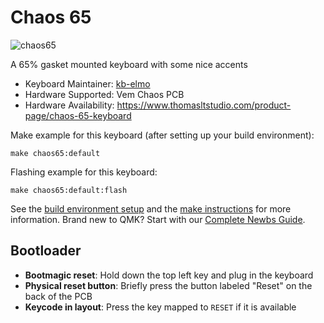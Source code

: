 # Chaos 65

![chaos65](https://i.imgur.com/BbrA6Tvl.jpg)

A 65% gasket mounted keyboard with some nice accents

* Keyboard Maintainer: [kb-elmo](https://github.com/kb-elmo)
* Hardware Supported: Vem Chaos PCB
* Hardware Availability: https://www.thomasltstudio.com/product-page/chaos-65-keyboard

Make example for this keyboard (after setting up your build environment):

    make chaos65:default

Flashing example for this keyboard:

    make chaos65:default:flash

See the [build environment setup](https://docs.qmk.fm/#/getting_started_build_tools) and the [make instructions](https://docs.qmk.fm/#/getting_started_make_guide) for more information. Brand new to QMK? Start with our [Complete Newbs Guide](https://docs.qmk.fm/#/newbs).

## Bootloader

* **Bootmagic reset**: Hold down the top left key and plug in the keyboard
* **Physical reset button**: Briefly press the button labeled "Reset" on the back of the PCB
* **Keycode in layout**: Press the key mapped to `RESET` if it is available
